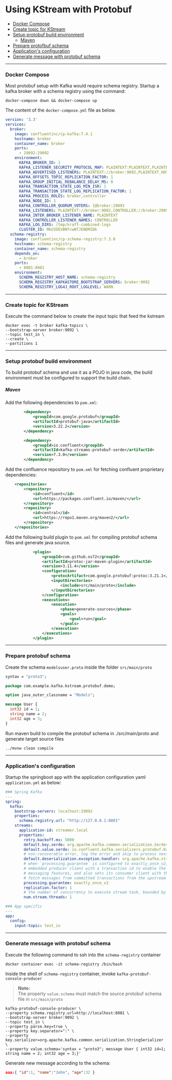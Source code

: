 # Using KStream with Protobuf

- [Docker Compose](#docker-compose)
- [Create topic for KStream](#create-topic-for-kstream)
- [Setup protobuf build environment](#setup-protobuf-build-environment)
  - [Maven](#maven)
- [Prepare protofbuf schema](#prepare-protobuf-schema)
- [Application's configuration](#applications-configuration)
- [Generate message with protobuf schema](#generate-message-with-protobuf-schema)

---
### Docker Compose
Most protobuf setup with Kafka would require schema registry. Startup a 
kafka broker with a schema registry using the command:
```shell
docker-compose down && docker-compose up
```

The content of the `docker-compose.yml` file as below.
```yaml
version: '3.3'
services:
  broker:
    image: confluentinc/cp-kafka:7.4.1
    hostname: broker
    container_name: broker
    ports:
      - 29092:29092
    environment:
      KAFKA_BROKER_ID: 1
      KAFKA_LISTENER_SECURITY_PROTOCOL_MAP: PLAINTEXT:PLAINTEXT,PLAINTEXT_HOST:PLAINTEXT,CONTROLLER:PLAINTEXT
      KAFKA_ADVERTISED_LISTENERS: PLAINTEXT://broker:9092,PLAINTEXT_HOST://localhost:29092
      KAFKA_OFFSETS_TOPIC_REPLICATION_FACTOR: 1
      KAFKA_GROUP_INITIAL_REBALANCE_DELAY_MS: 0
      KAFKA_TRANSACTION_STATE_LOG_MIN_ISR: 1
      KAFKA_TRANSACTION_STATE_LOG_REPLICATION_FACTOR: 1
      KAFKA_PROCESS_ROLES: broker,controller
      KAFKA_NODE_ID: 1
      KAFKA_CONTROLLER_QUORUM_VOTERS: 1@broker:29093
      KAFKA_LISTENERS: PLAINTEXT://broker:9092,CONTROLLER://broker:29093,PLAINTEXT_HOST://0.0.0.0:29092
      KAFKA_INTER_BROKER_LISTENER_NAME: PLAINTEXT
      KAFKA_CONTROLLER_LISTENER_NAMES: CONTROLLER
      KAFKA_LOG_DIRS: /tmp/kraft-combined-logs
      CLUSTER_ID: MkU3OEVBNTcwNTJENDM2Qk
  schema-registry:
    image: confluentinc/cp-schema-registry:7.3.0
    hostname: schema-registry
    container_name: schema-registry
    depends_on:
      - broker
    ports:
      - 8081:8081
    environment:
      SCHEMA_REGISTRY_HOST_NAME: schema-registry
      SCHEMA_REGISTRY_KAFKASTORE_BOOTSTRAP_SERVERS: broker:9092
      SCHEMA_REGISTRY_LOG4J_ROOT_LOGLEVEL: WARN
```

---
### Create topic for KStream
Execute the command below to create the input topic that feed the kstream
```shell
docker exec -t broker kafka-topics \
--bootstrap-server broker:9092 \
--topic test_in \
--create \
--partitions 1
```

---
### Setup protobuf build environment
To build protobuf schema and use it as a POJO in java code, the build environment must 
be configured to support the build chain.

##### Maven
Add the following dependencies to `pom.xml`:
```xml
        <dependency>
            <groupId>com.google.protobuf</groupId>
            <artifactId>protobuf-java</artifactId>
            <version>3.22.2</version>
        </dependency>

        <dependency>
            <groupId>io.confluent</groupId>
            <artifactId>kafka-streams-protobuf-serde</artifactId>
            <version>7.3.0</version>
        </dependency>
```

Add the confluence repository to `pom.xml` for fetching confluent proprietary dependencies:
```xml
    <repositories>
        <repository>
            <id>confluent</id>
            <url>https://packages.confluent.io/maven/</url>
        </repository>
        <repository>
            <id>central</id>
            <url>https://repo1.maven.org/maven2/</url>
        </repository>
    </repositories>
```

Add the following build plugin to `pom.xml` for compiling protobuf schema files and generate java source.
```xml
            <plugin>
                <groupId>com.github.os72</groupId>
                <artifactId>protoc-jar-maven-plugin</artifactId>
                <version>3.11.4</version>
                <configuration>
                    <protocArtifact>com.google.protobuf:protoc:3.21.1</protocArtifact>
                    <inputDirectories>
                        <include>src/main/proto</include>
                    </inputDirectories>
                </configuration>
                <executions>
                    <execution>
                        <phase>generate-sources</phase>
                        <goals>
                            <goal>run</goal>
                        </goals>
                    </execution>
                </executions>
            </plugin>
```

---
### Prepare protobuf schema
Create the schema `modelsuser.proto` inside the folder `src/main/proto`
```protobuf
syntax = "proto3";

package com.example.kafka.kstream.protobuf.demo;

option java_outer_classname = "Models";

message User {
  int32 id = 1;
  string name = 2;
  int32 age = 3;
}

```
Run maven build to compile the protobuf schema in ./src/main/proto and generate target source files
```shell
../mvnw clean compile
```

---
### Application's configuration
Startup the springboot app with the application configuration yaml `application.yml` as below:
```yaml
### Spring Kafka
---
spring:
  kafka:
    bootstrap-servers: localhost:29092
    properties:
      schema.registry.url: "http://127.0.0.1:8081"
    streams:
      application-id: streamer.local
      properties:
        retry.backoff.ms: 5000
        default.key.serde: org.apache.kafka.common.serialization.Serdes$StringSerde
        default.value.serde: io.confluent.kafka.serializers.protobuf.KafkaProtobufDeserializer
        # non-recoverable error, log the error and skip to process next message
        default.deserialization.exception.handler: org.apache.kafka.streams.errors.LogAndContinueExceptionHandler
        # when `processing.guarantee` is configured to exactly_once_v2, Kafka Streams sets the internal
        # embedded producer client with a transaction id to enable the idempotence and transactional
        # messaging features, and also sets its consumer client with the read-committed mode to only
        # fetch messages from committed transactions from the upstream producers.
        processing.guarantee: exactly_once_v2
        replication.factor: 1
        # the number of concurrency to execute stream task, bounded by the number of source topic's partition
        num.stream.threads: 1

### App specific
---
app:
  config:
    input-topic: test_in
```

---
### Generate message with protobuf schema
Execute the following command to ssh into the `schema-registry` container
```shell
docker container exec -it schema-registry /bin/bash
```

Inside the shell of `schema-registry` container, invoke `kafka-protobuf-console-producer`
> <b>Note:</b> <br/>
> The property `value.schema` must match the source protobuf schema file in `src/main/proto` 
```shell
kafka-protobuf-console-producer \
--property schema.registry.url=http://localhost:8081 \
--bootstrap-server broker:9092 \
--topic test_in \
--property parse.key=true \
--property key.separator=":" \
--property key.serializer=org.apache.kafka.common.serialization.StringSerializer \
--property value.schema='syntax = "proto3"; message User { int32 id=1; string name = 2; int32 age = 3;}'
```

Generate new message according to the schema:
```json
aaa:{ "id":1, "name":"John", "age":32 }
```
